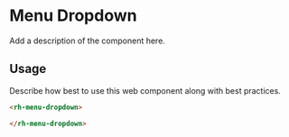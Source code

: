 # Menu Dropdown
Add a description of the component here.

## Usage
Describe how best to use this web component along with best practices.

```html
<rh-menu-dropdown>

</rh-menu-dropdown>
```
